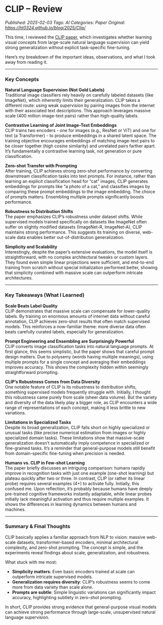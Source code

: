 # CLIP – Review
_Published: 2025-02-03_
_Tags: AI_
_Categories: Paper_
_Original: https://ht0324.github.io/blog/2025/Clip/_

<p>This time, I reviewed the <a href="https://arxiv.org/abs/2103.00020">CLIP paper</a>, which investigates whether learning visual concepts from large-scale natural language supervision can yield strong generalization without explicit task-specific fine-tuning.</p>

<p>Here’s my breakdown of the important ideas, observations, and what I took away from reading it.</p>

<hr />

<h3 id="key-concepts">Key Concepts</h3>

<p><strong>Natural Language Supervision (Not Gold Labels)</strong><br />
Traditional image classifiers rely heavily on carefully labeled datasets (like ImageNet), which inherently limits their generalization. CLIP takes a different route: using weak supervision by pairing images from the internet with their associated text descriptions. This approach leverages massive scale (400 million image-text pairs) rather than high-quality labels.</p>

<p><strong>Contrastive Learning of Joint Image-Text Embeddings</strong><br />
CLIP trains two encoders - one for images (e.g., ResNet or ViT) and one for text (a Transformer) - to produce embeddings in a shared latent space. The training objective encourages embeddings of matching image-text pairs to be closer together (high cosine similarity) and unrelated pairs farther apart. It’s fundamentally a contrastive learning task, not generation or pure classification.</p>

<p><strong>Zero-shot Transfer with Prompting</strong><br />
After training, CLIP achieves strong zero-shot performance by converting downstream classification tasks into text prompts. For instance, rather than learning an explicit classification head for “cat” images, CLIP generates embeddings for prompts like “a photo of a cat,” and classifies images by comparing these prompt embeddings to the image embedding. The choice of prompts matters. Ensembling multiple prompts significantly boosts performance.</p>

<p><strong>Robustness to Distribution Shifts</strong><br />
The paper emphasizes CLIP’s robustness under dataset shifts. While supervised models trained specifically on datasets like ImageNet often suffer on slightly modified datasets (ImageNet-R, ImageNet-A), CLIP maintains strong performance. This suggests its training on diverse, web-scale data enables better out-of-distribution generalization.</p>

<p><strong>Simplicity and Scalability</strong><br />
Interestingly, despite the paper’s extensive evaluations, the model itself is straightforward, with no complex architectural tweaks or custom layers. They found even simple linear projections were sufficient, and end-to-end training from scratch without special initialization performed better, showing that simplicity combined with massive scale can outperform intricate architectures.</p>

<hr />

<h3 id="key-takeaways-what-i-learned">Key Takeaways (What I Learned)</h3>

<p><strong>Scale Beats Label Quality</strong><br />
CLIP demonstrates that massive scale can compensate for lower-quality labels. By training on enormous amounts of internet data without careful annotation, CLIP achieves zero-shot results that often match supervised models. This reinforces a now-familiar theme: more diverse data often beats carefully curated labels, especially for generalization.</p>

<p><strong>Prompt Engineering and Ensembling are Surprisingly Powerful</strong><br />
CLIP converts image classification tasks into natural language prompts. At first glance, this seems simplistic, but the paper shows that careful prompt design matters. Due to polysemy (words having multiple meanings), using multiple prompts for a single concept and averaging their embeddings improves accuracy. This shows the complexity hidden within seemingly straightforward prompting.</p>

<p><strong>CLIP’s Robustness Comes from Data Diversity</strong><br />
One notable feature of CLIP is its robustness to distribution shifts, something supervised models frequently struggle with. Initially, I thought this robustness came purely from scale (sheer data volume). But the variety and diversity of the data likely play a bigger role, as CLIP encounters a wide range of representations of each concept, making it less brittle to new variations.</p>

<p><strong>Limitations in Specialized Tasks</strong><br />
Despite its broad generalization, CLIP falls short on highly specialized or unusual tasks (like precise numerical estimation from images or highly specialized domain tasks). These limitations show that massive-scale generalization doesn’t automatically imply competence in specialized or fine-grained tasks. It’s a reminder that general-purpose models still benefit from domain-specific fine-tuning when precision is needed.</p>

<p><strong>Humans vs. CLIP in Few-shot Learning</strong><br />
The paper briefly discusses an intriguing comparison: humans rapidly improve in recognition tasks with just one example (one-shot learning) but plateau quickly after two or three. In contrast, CLIP (or rather its linear probe) requires several examples (4+) to activate fully. Initially, this confused me. Upon reflection, it’s probably because humans have deeply pre-trained cognitive frameworks instantly adaptable, while linear probes initially lack meaningful activation and thus require multiple examples. It shows the differences in learning dynamics between humans and machines.</p>

<hr />

<h3 id="summary--final-thoughts">Summary &amp; Final Thoughts</h3>

<p>CLIP basically applies a familiar approach from NLP to vision: massive web-scale datasets, transformer-based encoders, minimal architectural complexity, and zero-shot prompting. The concept is simple, and the experiments reveal findings about scale, generalization, and robustness.</p>

<p>What stuck with me most:</p>

<ul>
  <li><strong>Simplicity matters</strong>: Even basic encoders trained at scale can outperform intricate supervised models.</li>
  <li><strong>Generalization requires diversity</strong>: CLIP’s robustness seems to come more from data variety than scale alone.</li>
  <li><strong>Prompts are subtle</strong>: Simple linguistic variations can significantly impact accuracy, highlighting subtlety in zero-shot prompting.</li>
</ul>

<p>In short, CLIP provides strong evidence that general-purpose visual models can achieve strong performance through large-scale, unsupervised natural language supervision.</p>
